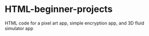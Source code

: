 # HTML-beginner-projects
HTML code for a pixel art app, simple encryption app, and 3D fluid simulator app
